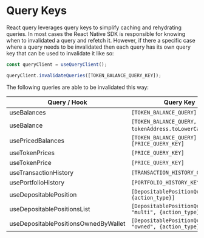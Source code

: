 # Query Keys

React query leverages query keys to simplify caching and rehydrating queries. In most cases the React Native SDK is responsible for knowing when to invalidated a query and refetch it. However, if there a specific case where a query needs to be invalidated then each query has its own query key that can be used to invalidate it like so:

```typescript
const queryClient = useQueryClient();

queryClient.invalidateQueries([TOKEN_BALANCE_QUERY_KEY]);
```

The following queries are able to be invalidated this way:

| Query / Hook                         | Query Key                                               |
| ------------------------------------ | ------------------------------------------------------- |
| useBalances                          | `[TOKEN_BALANCE_QUERY]`                                 |
| useBalance                           | `[TOKEN_BALANCE_QUERY, tokenAddress.toLowerCase`()`]`   |
| usePricedBalances                    | `[TOKEN_BALANCE_QUERY]` `[PRICE_QUERY_KEY]`             |
| useTokenPrices                       | `[PRICE_QUERY_KEY]`                                     |
| useTokenPrice                        | `[PRICE_QUERY_KEY]`                                     |
| useTransactionHistory                | `[TRANSACTION_HISTORY_QUERY_KEY]`                       |
| usePortfolioHistory                  | `[PORTFOLIO_HISTORY_KEY]`                               |
| useDepositablePosition               | `[DepositablePositionQueryKey, {action_type}]`          |
| useDepositablePositionsList          | `[DepositablePositionQueryKey, "multi", {action_type}]` |
| useDepositablePositionsOwnedByWallet | `[DepositablePositionQueryKey, "owned", {action_type}]` |
